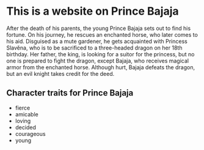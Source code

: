 # This is a website on Prince Bajaja

After the death of his parents, the young Prince Bajaja sets out to find his fortune.
On his journey, he rescues an enchanted horse, who later comes to his aid.
Disguised as a mute gardener, he gets acquainted with Princess Slavěna, who is to be sacrificed to a three-headed dragon on her 18th birthday.
Her father, the king, is looking for a suitor for the princess, but no one is prepared to fight the dragon, except Bajaja, who receives magical armor from the enchanted horse.
Although hurt, Bajaja defeats the dragon, but an evil knight takes credit for the deed.

## Character traits for Prince Bajaja

* fierce
* amicable
* loving
* decided
* courageous
* young